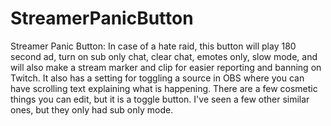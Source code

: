 # StreamerPanicButton
Streamer Panic Button: In case of a hate raid, this button will play 180 second ad, turn on sub only chat, clear chat, emotes only, slow mode, and will also make a stream marker and clip for easier reporting and banning on Twitch. It also has a setting for toggling a source in OBS where you can have scrolling text explaining what is happening. There are a few cosmetic things you can edit, but it is a toggle button. I've seen a few other similar ones, but they only had sub only mode.
